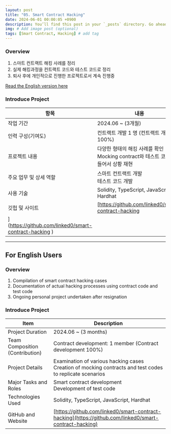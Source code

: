 ```yaml
---
layout: post
title: "05. Smart Contract Hacking"
date: 2024-06-01 00:00:05 +0900
description: You’ll find this post in your `_posts` directory. Go ahead and edit it and re-build the site to see your changes. # Add post description (optional)
img: # Add image post (optional)
tags: [Smart Contract, Hacking] # add tag
---
```


### Overview
1. 스마트 컨트랙트 해킹 사례를 정리
2. 실제 해킹과정을 컨트랙트 코드와 테스트 코드로 정리
3. 퇴사 후에 개인적으로 진행한 프로젝트로서 계속 진행중

[Read the English version here](#for-english-users")

### Introduce Project

| 항목 | 내용 |
| ----- | --- |
| 작업 기간 | 2024.06 ~ (3개월)|
| 인력 구성(기여도) | 컨트랙트 개발 1 명 (컨트랙트 개발 100%) |
| 프로젝트 내용 | 다양한 형태의 해킹 사례를 확인 <br> Mocking contract와 테스트 코드를 만들어서 상황 재현 |
| 주요 업무 및 상세 역할| 스마트 컨트랙트 개발 <br> 테스트 코드 개발 |
| 사용 기술 | Solidity, TypeScript, JavaScript, Hardhat |
| 깃헙 및 사이트 | [https://github.com/linked0/smart-contract-hacking 
](https://github.com/linked0/smart-contract-hacking ) |

---
## For English Users
### Overview
1. Compilation of smart contract hacking cases
2. Documentation of actual hacking processes using contract code and test code
3. Ongoing personal project undertaken after resignation

### Introduce Project

 Item | Description |
| ----- | --- |
| Project Duration | 2024.06 ~ (3 months) |
| Team Composition (Contribution) | Contract development: 1 member (Contract development 100%) |
| Project Details | Examination of various hacking cases <br> Creation of mocking contracts and test codes to replicate scenarios |
| Major Tasks and Roles | Smart contract development <br> Development of test code |
| Technologies Used | Solidity, TypeScript, JavaScript, Hardhat |
| GitHub and Website | [https://github.com/linked0/smart-contract-hacking](https://github.com/linked0/smart-contract-hacking) |

